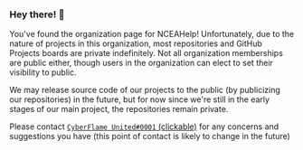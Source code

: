 ### Hey there! 👋
You've found the organization page for NCEAHelp! Unfortunately, due to the nature of projects in this organization, most repositories and GitHub Projects boards are private indefinitely. Not all organization memberships are public either, though users in the organization can elect to set their visibility to public. 

We may release source code of our projects to the public (by publicizing our repositories) in the future, but for now since we're still in the early stages of our main project, the repositories remain private.

Please contact [`CyberFlame United#0001` \(clickable\)](https://discord.com/users/218977195375329281) for any concerns and suggestions you have (this point of contact is likely to change in the future)
